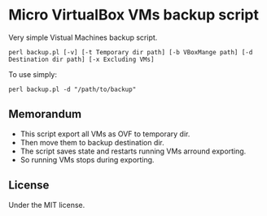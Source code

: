 # Micro VirtualBox VMs backup script

Very simple Vistual Machines backup script.

    perl backup.pl [-v] [-t Temporary dir path] [-b VBoxMange path] [-d Destination dir path] [-x Excluding VMs]


To use simply:

    perl backup.pl -d "/path/to/backup"

## Memorandum

* This script export all VMs as OVF to temporary dir.
* Then move them to backup destination dir.
* The script saves state and restarts running VMs arround exporting.
* So running VMs stops during exporting.

## License

Under the MIT license.
